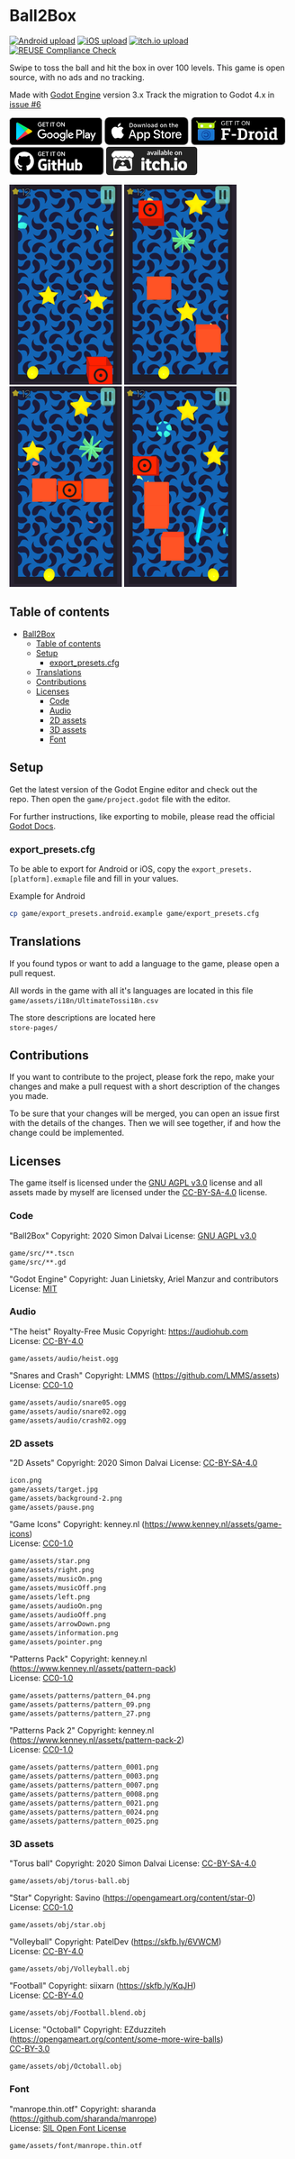 <!--
SPDX-FileCopyrightText: 2023 Simon Dalvai <info@simondalvai.org>

SPDX-License-Identifier: CC0-1.0
-->
# Ball2Box
[![Android upload](https://github.com/dulvui/ball2box/actions/workflows/upload-android.yml/badge.svg)](https://github.com/dulvui/ball2box/actions/workflows/upload-android.yml)
[![iOS upload](https://github.com/dulvui/ball2box/actions/workflows/upload-ios.yml/badge.svg)](https://github.com/dulvui/ball2box/actions/workflows/upload-ios.yml)
[![itch.io upload](https://github.com/dulvui/ball2box/actions/workflows/upload-itchio.yml/badge.svg)](https://github.com/dulvui/ball2box/actions/workflows/upload-itchio.yml)
[![REUSE Compliance Check](https://github.com/dulvui/ball2box/actions/workflows/reuse.yml/badge.svg)](https://github.com/dulvui/ball2box/actions/workflows/reuse.yml)  

Swipe to toss the ball and hit the box in over 100 levels.
This game is open source, with no ads and no tracking.  

Made with [Godot Engine](https://godotengine.org) version 3.x
Track the migration to Godot 4.x in [issue #6](https://github.com/dulvui/ball2box/issues/6)  

<a href="https://play.google.com/store/apps/details?id=com.salvai.ultimatetoss" target="_blank"><img src="store-images/PlayStore.svg" alt="Get it on Google Play" height="49px"></a>
<a href="https://apps.apple.com/us/app/ball2box/id1522604143" target="_blank"><img src="store-images/AppStore.svg" alt="Download on the App Store" height="50px" ></a>
<a href="https://f-droid.org/en/packages/com.simondalvai.ball2box/" target="_blank"><img src="store-images/get-it-on-en.webp" alt="Get it on F-Droid" height="50px" ></a>
<a href="https://github.com/dulvui/ball2box/releases/" target="_blank"><img src="store-images/Github.webp" alt="Get it on Github" height="50px" ></a>
<a href="https://simondalvai.itch.io/ball2box" target="_blank"><img src="store-images/itchio.webp" alt="Available on itch.io" height="50px" ></a>

<div>
  <img src="metadata/en-US/images/phoneScreenshots/Android-1.png" alt="Level 1" width="200"/>
  <img src="metadata/en-US/images/phoneScreenshots/Android-2.png" alt="Level 2" width="200"/>
  <img src="metadata/en-US/images/phoneScreenshots/Android-3.png" alt="Level 3" width="200"/>
  <img src="metadata/en-US/images/phoneScreenshots/Android-4.png" alt="Level 4" width="200"/>
</div>

## Table of contents
- [Ball2Box](#ball2box)
  - [Table of contents](#table-of-contents)
  - [Setup](#setup)
    - [export\_presets.cfg](#export_presetscfg)
  - [Translations](#translations)
  - [Contributions](#contributions)
  - [Licenses](#licenses)
    - [Code](#code)
    - [Audio](#audio)
    - [2D assets](#2d-assets)
    - [3D assets](#3d-assets)
    - [Font](#font)

## Setup
Get the latest version of the Godot Engine editor and check out the  
repo. Then open the `game/project.godot` file with the editor.

For further instructions, like exporting to mobile, please read the official [Godot Docs](https://docs.godotengine.org/en/stable/).

### export_presets.cfg

To be able to export for Android or iOS, copy the `export_presets.[platform].exmaple` file and fill in your values.

Example for Android
```sh
cp game/export_presets.android.example game/export_presets.cfg
```

## Translations
If you found typos or want to add a language to the game, please open a pull request.

All words in the game with all it's languages are located in this file  
`game/assets/i18n/UltimateTossi18n.csv`

The store descriptions are located here  
`store-pages/`

## Contributions
If you want to contribute to the project, please fork the repo, make your changes and make a pull request with a short description of the changes you made.

To be sure that your changes will be merged, you can open an issue first with the details of the changes.
Then we will see together, if and how the change could be implemented.

## Licenses
The game itself is licensed under the [GNU AGPL v3.0](LICENSE) license and all  
assets made by myself are licensed under the [CC-BY-SA-4.0](https://creativecommons.org/licenses/by-sa/4.0/) license.

### Code

"Ball2Box"
Copyright: 2020 Simon Dalvai
License: [GNU AGPL v3.0](LICENSE)
```
game/src/**.tscn
game/src/**.gd
```

"Godot Engine"
Copyright: Juan Linietsky, Ariel Manzur and contributors
License: [MIT](godotengine.org/license)

### Audio

"The heist" Royalty-Free Music
Copyright: https://audiohub.com  
License: [CC-BY-4.0](https://creativecommons.org/licenses/by/4.0/)
```
game/assets/audio/heist.ogg
```

"Snares and Crash"
Copyright: LMMS (https://github.com/LMMS/assets)  
License: [CC0-1.0](https://creativecommons.org/publicdomain/zero/1.0/)
```
game/assets/audio/snare05.ogg
game/assets/audio/snare02.ogg
game/assets/audio/crash02.ogg
```
### 2D assets

"2D Assets"
Copyright: 2020 Simon Dalvai
License: [CC-BY-SA-4.0](https://creativecommons.org/licenses/by-sa/4.0/)
```
icon.png
game/assets/target.jpg
game/assets/background-2.png
game/assets/pause.png
```

"Game Icons"
Copyright: kenney.nl (https://www.kenney.nl/assets/game-icons)  
License: [CC0-1.0](https://creativecommons.org/publicdomain/zero/1.0/)
```
game/assets/star.png
game/assets/right.png
game/assets/musicOn.png
game/assets/musicOff.png
game/assets/left.png
game/assets/audioOn.png
game/assets/audioOff.png
game/assets/arrowDown.png
game/assets/information.png
game/assets/pointer.png
```

"Patterns Pack"
Copyright: kenney.nl (https://www.kenney.nl/assets/pattern-pack)  
License: [CC0-1.0](https://creativecommons.org/publicdomain/zero/1.0/)
```
game/assets/patterns/pattern_04.png
game/assets/patterns/pattern_09.png
game/assets/patterns/pattern_27.png
```

"Patterns Pack 2"
Copyright: kenney.nl (https://www.kenney.nl/assets/pattern-pack-2)  
License: [CC0-1.0](https://creativecommons.org/publicdomain/zero/1.0/)
```
game/assets/patterns/pattern_0001.png
game/assets/patterns/pattern_0003.png
game/assets/patterns/pattern_0007.png
game/assets/patterns/pattern_0008.png
game/assets/patterns/pattern_0021.png
game/assets/patterns/pattern_0024.png
game/assets/patterns/pattern_0025.png
```

### 3D assets

"Torus ball"
Copyright: 2020 Simon Dalvai
License: [CC-BY-SA-4.0](https://creativecommons.org/licenses/by-sa/4.0/)
```
game/assets/obj/torus-ball.obj
```


"Star"
Copyright: Savino (https://opengameart.org/content/star-0)  
License: [CC0-1.0](https://creativecommons.org/publicdomain/zero/1.0/)
```
game/assets/obj/star.obj
```

"Volleyball"
Copyright: PatelDev (https://skfb.ly/6VWCM)  
License: [CC-BY-4.0](http://creativecommons.org/licenses/by/4.0/)
```
game/assets/obj/Volleyball.obj
```

"Football"
Copyright: siixarn (https://skfb.ly/KqJH)  
License: [CC-BY-4.0](http://creativecommons.org/licenses/by/4.0/)
```
game/assets/obj/Football.blend.obj
``` 

License: "Octoball"
Copyright: EZduzziteh (https://opengameart.org/content/some-more-wire-balls)  
[CC-BY-3.0](https://creativecommons.org/licenses/by/3.0/)
```
game/assets/obj/Octoball.obj
```

### Font

"manrope.thin.otf"
Copyright: sharanda (https://github.com/sharanda/manrope)  
License: [SIL Open Font License](https://scripts.sil.org/cms/scripts/page.php?site_id=nrsi&id=OFL)
```
game/assets/font/manrope.thin.otf
```
